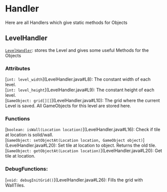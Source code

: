 <h1>Handler</h1>
Here are all Handlers which give static methods for Objects
<h2>LevelHandler</h2>

[<code>LevelHandler</code>](LevelHandler.java): stores the Level and gives some useful Methods for the Objects

<h3>Attributes</h3>
[<code>int: level_width</code>](LevelHandler.java#L8): The constant width of each level.<br>
[<code>int: level_height</code>](LevelHandler.java#L9): The constant height of each level.<br>
[<code>GameObject: grid[][]</code>](LevelHandler.java#L10): The grid where the current Level is saved. All GameObjects for this level are stored here.<br>

<h3>Functions</h3>
[<code>boolean: isWall(Location location)</code>](LevelHandler.java#L16): Check if tile at location is solid/wall.<br>
[<code>GameObject: setObjectAt(Location location, GameObject object)</code>](LevelHandler.java#L20): Set tile at location to object. Returns the old tile. <br>
[<code>GameObject: getObjectAt(Location location)</code>](LevelHandler.java#L20): Get tile at location.
<h3>DebugFunctions:</h3>
[<code>void: debugInitGrid()</code>](LevelHandler.java#L26): Fills the grid with WallTiles.


